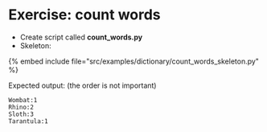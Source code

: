 # Exercise: count words


* Create script called **count_words.py**
* Skeleton:

{% embed include file="src/examples/dictionary/count_words_skeleton.py" %}

Expected output: (the order is not important)

```
Wombat:1
Rhino:2
Sloth:3
Tarantula:1
```


